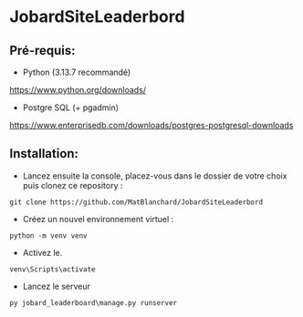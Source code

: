 # JobardSiteLeaderbord
## Pré-requis:
- Python (3.13.7 recommandé)

https://www.python.org/downloads/

- Postgre SQL (+ pgadmin)

https://www.enterprisedb.com/downloads/postgres-postgresql-downloads

## Installation:
- Lancez ensuite la console, placez-vous dans le dossier de votre choix puis clonez ce repository :
```
git clone https://github.com/MatBlanchard/JobardSiteLeaderbord
```
- Créez un nouvel environnement virtuel :
```
python -m venv venv
```
- Activez le.
```
venv\Scripts\activate
```
- Lancez le serveur

```
py jobard_leaderboard\manage.py runserver
```

